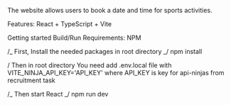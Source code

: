 The website allows users to book a date and time for sports activities.

Features: React + TypeScript + Vite

Getting started
Build/Run Requirements: NPM

/_ First, Install the needed packages in root directory _/ npm install

/ Then in root directory You need add .env.local file with VITE_NINJA_API_KEY='API_KEY' where API_KEY is key for
api-ninjas from recruitment task

/_ Then start React _/ npm run dev
